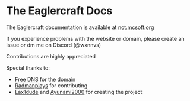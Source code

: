 # The Eaglercraft Docs

The Eaglercraft documentation is available at [not.mcsoft.org](https://not.mcsoft.org)

If you experience problems with the website or domain, please create an issue or dm me on Discord (@wxnnvs)

Contributions are highly appreciated

Special thanks to:
- [Free DNS](https://freedns.afraid.org) for the domain
- [Radmanplays](https://github.com/radmanplays) for contributing
- [Lax1dude](https://github.com/lax1dude) and [Ayunami2000](https://github.com/ayunami2000) for creating the project